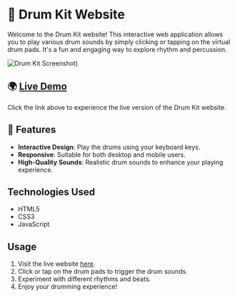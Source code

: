 # 🥁 Drum Kit Website 

Welcome to the Drum Kit website! This interactive web application allows you to play various drum sounds by simply clicking or tapping on the virtual drum pads. It's a fun and engaging way to explore rhythm and percussion.

![Drum Kit Screenshot](https://github.com/supriya811106/Drum-Kit/assets/89856408/21271d8d-8a27-4492-ad4b-a1e9e2607b92))

## 🌍 [Live Demo](https://play-drum-kit1.netlify.app/)

Click the link above to experience the live version of the Drum Kit website.

## 🔧 Features

- **Interactive Design**: Play the drums using your keyboard keys.
- **Responsive**: Suitable for both desktop and mobile users.
- **High-Quality Sounds**: Realistic drum sounds to enhance your playing experience.

## Technologies Used

- HTML5
- CSS3
- JavaScript

## Usage

1. Visit the live website [here](https://play-drum-kit1.netlify.app/).
2. Click or tap on the drum pads to trigger the drum sounds.
3. Experiment with different rhythms and beats.
4. Enjoy your drumming experience!
